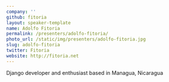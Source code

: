 ```yaml
---
company: ''
github: fitoria
layout: speaker-template
name: Adolfo Fitoria
permalink: /presenters/adolfo-fitoria/
photo_url: /static/img/presenters/adolfo-fitoria.jpg
slug: adolfo-fitoria
twitter: Fitoria
website: http://fitoria.net
---
```


Django developer and enthusiast based in Managua, Nicaragua
